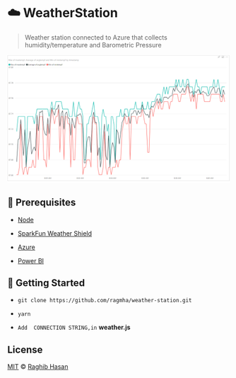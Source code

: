 # :cloud: WeatherStation
> Weather station connected to Azure that collects humidity/temperature and Barometric Pressure

![TemperatureReport](./report.png)


## :wrench: Prerequisites

* [Node](https://nodejs.org/en/)

* [SparkFun Weather Shield](https://github.com/rwaldron/j5-sparkfun-weather-shield)

* [Azure](https://azure.microsoft.com/en-us/)

* [Power BI](https://powerbi.microsoft.com/en-us/)

## 🚀 Getting Started

* `git clone https://github.com/ragmha/weather-station.git`

* `yarn`

* `Add  CONNECTION STRING,in` **weather.js** 


## License
[MIT](./license) © [Raghib Hasan](http://raghibm.com/)
